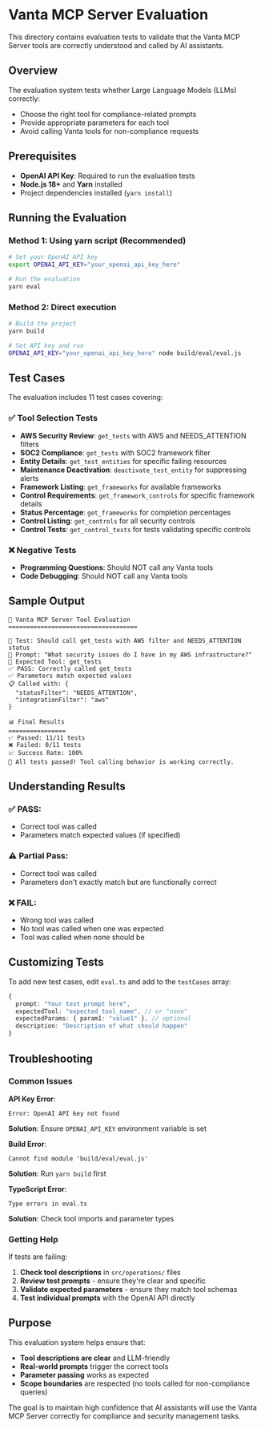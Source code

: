 # Vanta MCP Server Evaluation

This directory contains evaluation tests to validate that the Vanta MCP Server tools are correctly understood and called by AI assistants.

## Overview

The evaluation system tests whether Large Language Models (LLMs) correctly:

- Choose the right tool for compliance-related prompts
- Provide appropriate parameters for each tool
- Avoid calling Vanta tools for non-compliance requests

## Prerequisites

- **OpenAI API Key**: Required to run the evaluation tests
- **Node.js 18+** and **Yarn** installed
- Project dependencies installed (`yarn install`)

## Running the Evaluation

### Method 1: Using yarn script (Recommended)

```bash
# Set your OpenAI API key
export OPENAI_API_KEY="your_openai_api_key_here"

# Run the evaluation
yarn eval
```

### Method 2: Direct execution

```bash
# Build the project
yarn build

# Set API key and run
OPENAI_API_KEY="your_openai_api_key_here" node build/eval/eval.js
```

## Test Cases

The evaluation includes 11 test cases covering:

### ✅ **Tool Selection Tests**

- **AWS Security Review**: `get_tests` with AWS and NEEDS_ATTENTION filters
- **SOC2 Compliance**: `get_tests` with SOC2 framework filter
- **Entity Details**: `get_test_entities` for specific failing resources
- **Maintenance Deactivation**: `deactivate_test_entity` for suppressing alerts
- **Framework Listing**: `get_frameworks` for available frameworks
- **Control Requirements**: `get_framework_controls` for specific framework details
- **Status Percentage**: `get_frameworks` for completion percentages
- **Control Listing**: `get_controls` for all security controls
- **Control Tests**: `get_control_tests` for tests validating specific controls

### ❌ **Negative Tests**

- **Programming Questions**: Should NOT call any Vanta tools
- **Code Debugging**: Should NOT call any Vanta tools

## Sample Output

```
🧪 Vanta MCP Server Tool Evaluation
====================================

📝 Test: Should call get_tests with AWS filter and NEEDS_ATTENTION status
💬 Prompt: "What security issues do I have in my AWS infrastructure?"
🎯 Expected Tool: get_tests
✅ PASS: Correctly called get_tests
✅ Parameters match expected values
📋 Called with: {
  "statusFilter": "NEEDS_ATTENTION",
  "integrationFilter": "aws"
}

📊 Final Results
================
✅ Passed: 11/11 tests
❌ Failed: 0/11 tests
📈 Success Rate: 100%
🎉 All tests passed! Tool calling behavior is working correctly.
```

## Understanding Results

### ✅ **PASS**:

- Correct tool was called
- Parameters match expected values (if specified)

### ⚠️ **Partial Pass**:

- Correct tool was called
- Parameters don't exactly match but are functionally correct

### ❌ **FAIL**:

- Wrong tool was called
- No tool was called when one was expected
- Tool was called when none should be

## Customizing Tests

To add new test cases, edit `eval.ts` and add to the `testCases` array:

```typescript
{
  prompt: "Your test prompt here",
  expectedTool: "expected_tool_name", // or "none"
  expectedParams: { param1: "value1" }, // optional
  description: "Description of what should happen"
}
```

## Troubleshooting

### Common Issues

**API Key Error**:

```
Error: OpenAI API key not found
```

**Solution**: Ensure `OPENAI_API_KEY` environment variable is set

**Build Error**:

```
Cannot find module 'build/eval/eval.js'
```

**Solution**: Run `yarn build` first

**TypeScript Error**:

```
Type errors in eval.ts
```

**Solution**: Check tool imports and parameter types

### Getting Help

If tests are failing:

1. **Check tool descriptions** in `src/operations/` files
2. **Review test prompts** - ensure they're clear and specific
3. **Validate expected parameters** - ensure they match tool schemas
4. **Test individual prompts** with the OpenAI API directly

## Purpose

This evaluation system helps ensure that:

- **Tool descriptions are clear** and LLM-friendly
- **Real-world prompts** trigger the correct tools
- **Parameter passing** works as expected
- **Scope boundaries** are respected (no tools called for non-compliance queries)

The goal is to maintain high confidence that AI assistants will use the Vanta MCP Server correctly for compliance and security management tasks.
